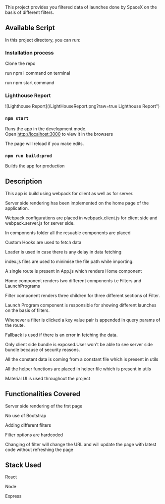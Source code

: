 This project provides you filtered data of launches done by SpaceX on the basis of different filters.

## Available Script




In this project directory, you can run:

### Installation process

Clone the repo

run npm i command on terminal

run npm start command

### Lighthouse Report

![Lighthouse Report](/LightHouseReport.png?raw=true Lighthouse Report")

### `npm start`

Runs the app in the development mode.<br />
Open [http://localhost:3000](http://localhost:3000) to view it in the browsers

The page will reload if you make edits.<br />



### `npm run build:prod`

Builds the app for production<br />



## Description

This app is build using webpack for client as well as for server.

Server side rendering has been implemented on the home page of the application.

Webpack configurations are placed in webpack.client.js for client side and webpack.server.js for server side.

In components folder all the resuable components are placed

Custom Hooks are used to fetch data

Loader is used in case there is any delay in data fetching

index.js files are used to minimise the file path while importing.

A single route is present in App.js which renders Home component

Home component renders two different components i.e Filters and LaunchPrograms

Filter component renders three children for three different sections of Filter.

Launch Program component is responsible for showing different launches on the basis of filters.

Whenever a filter is clicked a key value pair is appended in query params of the route.

Fallback is used if there is an error in fetching the data.

Only client side bundle is exposed.User won't be able to see server side bundle because of security reasons.

All the constant data is coming from a constant file which is present in utils

All the helper functions are placed in helper file which is present in utils

Material UI is used throughout the project



## Functionalities Covered

Server side rendering of the frst page

No use of Bootstrap

Adding different filters

Filter options are hardcoded

Changing of filter will change the URL and will update the page with latest code without refreshing the page


## Stack Used

React

Node

Express







